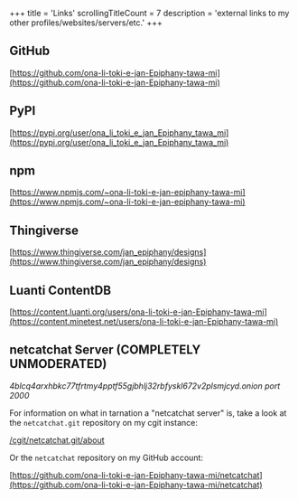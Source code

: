 +++
title               = 'Links'
scrollingTitleCount = 7
description         = 'external links to my other profiles/websites/servers/etc.'
+++

## GitHub

[https://github.com/ona-li-toki-e-jan-Epiphany-tawa-mi](https://github.com/ona-li-toki-e-jan-Epiphany-tawa-mi)

## PyPI

[https://pypi.org/user/ona_li_toki_e_jan_Epiphany_tawa_mi](https://pypi.org/user/ona_li_toki_e_jan_Epiphany_tawa_mi)

## npm

[https://www.npmjs.com/~ona-li-toki-e-jan-epiphany-tawa-mi](https://www.npmjs.com/~ona-li-toki-e-jan-epiphany-tawa-mi)

## Thingiverse

[https://www.thingiverse.com/jan_epiphany/designs](https://www.thingiverse.com/jan_epiphany/designs)

## Luanti ContentDB

[https://content.luanti.org/users/ona-li-toki-e-jan-Epiphany-tawa-mi](https://content.minetest.net/users/ona-li-toki-e-jan-Epiphany-tawa-mi)

## netcatchat Server (COMPLETELY UNMODERATED)

*4blcq4arxhbkc77tfrtmy4pptf55gjbhlj32rbfyskl672v2plsmjcyd.onion port 2000*

For information on what in tarnation a "netcatchat server" is, take a look at
the `netcatchat.git` repository on my cgit instance:

[/cgit/netcatchat.git/about](/cgit/netcatchat.git/about)

Or the `netcatchat` repository on my GitHub account:

[https://github.com/ona-li-toki-e-jan-Epiphany-tawa-mi/netcatchat](https://github.com/ona-li-toki-e-jan-Epiphany-tawa-mi/netcatchat)
